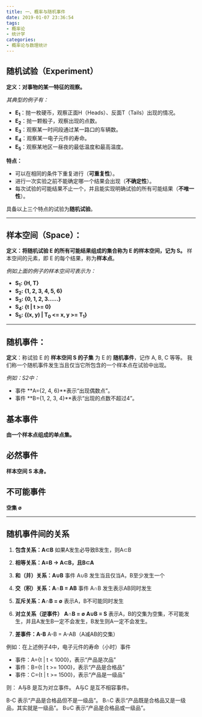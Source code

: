 ```yaml
---
title: 一、概率与随机事件
date: 2019-01-07 23:36:54
tags:
- 概率论
- 统计学
categories:
- 概率论与数理统计
---
```


## 随机试验（Experiment）

**定义：对事物的某一特征的观察。**

_其典型的例子有：_
- **E<sub>1</sub>**：抛一枚硬币，观察正面H（Heads）、反面T（Tails）出现的情况。
- **E<sub>2</sub>**：抛一颗骰子，观察出现的点数。
- **E<sub>3</sub>**：观察某一时间段通过某一路口的车辆数。
- **E<sub>4</sub>**：观察某一电子元件的寿命。
- **E<sub>5</sub>**：观察某地区一昼夜的最低温度和最高温度。

<!--more-->

**特点：**
- 可以在相同的条件下重复进行（**可重复性**）。
- 进行一次实验之前不能确定哪一个结果会出现（**不确定性**）。
- 每次试验的可能结果不止一个，并且能实现明确试验的所有可能结果（**不唯一性**）。

具备以上三个特点的试验为**随机试验**。

<hr>

## 样本空间（Space）：

**定义：将随机试验 E 的所有可能结果组成的集合称为 E 的样本空间，记为 S。**
样本空间的元素，即 E 的每个结果，称为**样本点**。

_例如上面的例子的样本空间可表示为：_
- **S<sub>1</sub>: {H, T}**
- **S<sub>2</sub>: {1, 2, 3, 4, 5, 6}**
- **S<sub>3</sub>: {0, 1, 2, 3......}**
- **S<sub>4</sub>: {t | t >= 0}**
- **S<sub>5</sub>: {(x, y) | T<sub>0</sub> <= x, y >= T<sub>1</sub>}**

<hr>

## 随机事件：

**定义**：称试验 E 的 **样本空间 S 的子集** 为 E 的 **随机事件**，记作 A, B, C 等等。
我们称一个随机事件发生当且仅当它所包含的一个样本点在试验中出现。

_例如：S2中：_
- 事件 **A={2, 4, 6}**表示“出现偶数点”。
- 事件 **B={1, 2, 3, 4}**表示“出现的点数不超过4”。


## 基本事件
**由一个样本点组成的单点集。**
## 必然事件
**样本空间 S 本身。**
## 不可能事件
**空集 ∅**

<hr>

## 随机事件间的关系

1. **包含关系：A⊂B**
如果A发生必导致B发生，则A⊂B

2. **相等关系：A=B -> A⊂B，且B⊂A**

3. **和（并）关系：A∪B**
事件 A∪B 发生当且仅当A，B至少发生一个

4. **交（积）关系：A∩B = AB**
事件 A∩B 发生表示AB同时发生

5. **互斥关系：A∩B = ∅**
表示A，B不可能同时发生

6. **对立关系（逆事件）**
**A∩B = ∅
A∪B = S**
表示A，B的交集为空集，不可能发生，并且A发生B一定不会发生，B发生则A一定不会发生。

7. **差事件：A-B**
A-B = A-AB（A减AB的交集）


例如：在上述例子4中，电子元件的寿命（小时）事件

- 事件：A={t | t < 1000}，表示“产品是次品”
- 事件：B={t | t >= 1000}，表示“产品是合格品”
- 事件：C={t | t >= 1500}，表示“产品是一级品”

则：
A与B 是互为对立事件。
A与C 是互不相容事件。

B-C 表示“产品是合格品但不是一级品”。
B∩C 表示“产品既是合格品又是一级品，其实就是一级品”。
B∪C 表示“产品是合格品或一级品”。